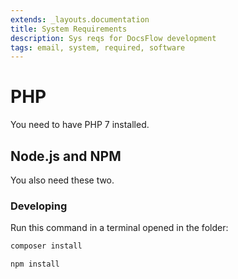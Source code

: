 ```yaml
---
extends: _layouts.documentation
title: System Requirements
description: Sys reqs for DocsFlow development
tags: email, system, required, software
---
```


# PHP

You need to have PHP 7 installed.

## Node.js and NPM

You also need these two.

### Developing

Run this command in a terminal opened in the folder:

```sh
composer install
```

```sh
npm install
```
